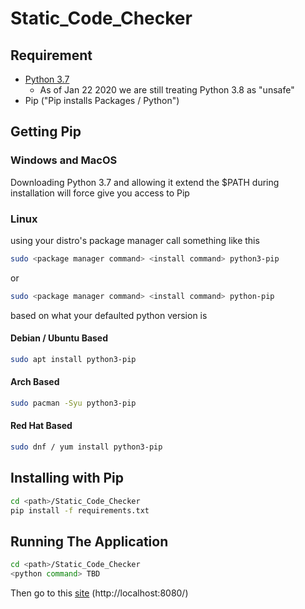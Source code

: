 # Static_Code_Checker

## Requirement

- [Python 3.7](https://www.python.org/downloads/release/python-375/)
    - As of Jan 22 2020 we are still treating Python 3.8 as "unsafe"
- Pip ("Pip installs Packages / Python")

## Getting Pip

### Windows and MacOS

Downloading Python 3.7 and allowing it extend the $PATH during installation will force give you access to Pip

### Linux

using your distro's package manager call something like this

``` bash 
sudo <package manager command> <install command> python3-pip
```

or

``` bash
sudo <package manager command> <install command> python-pip
```

based on what your defaulted python version is

#### Debian / Ubuntu Based

``` bash
sudo apt install python3-pip
```

#### Arch Based

``` bash
sudo pacman -Syu python3-pip
```

#### Red Hat Based

``` bash
sudo dnf / yum install python3-pip
```

## Installing with Pip
``` bash
cd <path>/Static_Code_Checker
pip install -f requirements.txt
```

## Running The Application
``` bash
cd <path>/Static_Code_Checker
<python command> TBD
```

Then go to this [site](http://localhost:8080/) (http://localhost:8080/)
